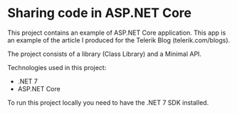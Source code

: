 # Sharing code in ASP.NET Core

This project contains an example of ASP.NET Core application. 
This app is an example of the article I produced for the Telerik Blog (telerik.com/blogs).

The project consists of a library (Class Library) and a Minimal API.

Technologies used in this project:

- .NET 7
- ASP.NET Core

To run this project locally you need to have the .NET 7 SDK installed.
